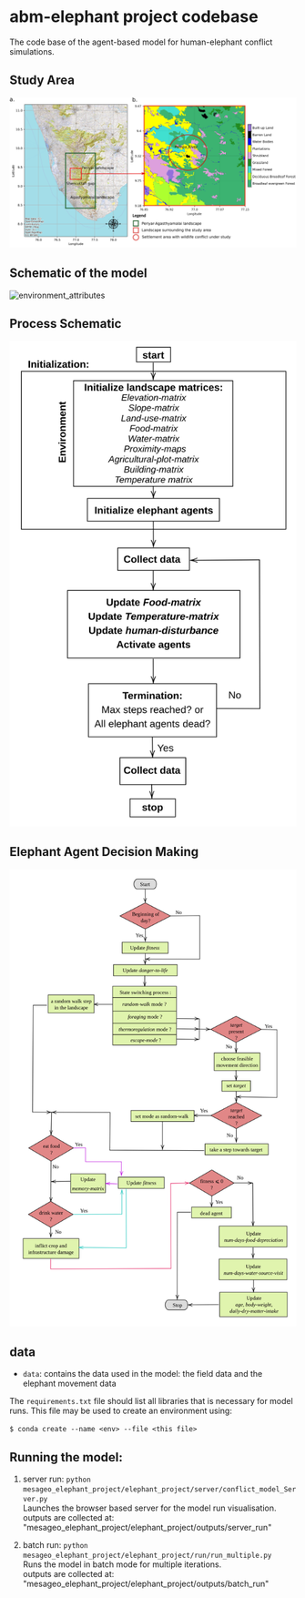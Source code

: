 # abm-elephant project codebase

The code base of the agent-based model for human-elephant conflict simulations.

## Study Area
![environment_attributes](outputs/study_area_map.png)

## Schematic of the model
![environment_attributes](outputs/grid_layers.png)

## Process Schematic
![process_schematic](outputs/process_schedule.png)

## Elephant Agent Decision Making
![elephant_agent_decision_making](outputs/elephant-agent-decision-making.png)

## data 

- `data`: contains the data used in the model: the field data and the elephant movement data


The `requirements.txt` file should list all libraries that is necessary for model runs. This file may be used to create an environment using:

`$ conda create --name <env> --file <this file>`

## Running the model:

1. server run: ```python mesageo_elephant_project/elephant_project/server/conflict_model_Server.py``` \
    Launches the browser based server for the model run visualisation. \
    outputs are collected at: "mesageo_elephant_project/elephant_project/outputs/server_run" 

2. batch run: ```python mesageo_elephant_project/elephant_project/run/run_multiple.py``` \
    Runs the model in batch mode for multiple iterations. \
    outputs are collected at: "mesageo_elephant_project/elephant_project/outputs/batch_run" 
